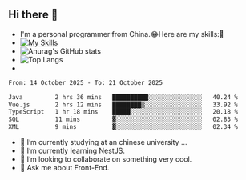 ## Hi there 👋
- I'm a personal programmer from China.😂Here are my skills:🤔
- [![My Skills](https://skillicons.dev/icons?i=js,html,css,vue,typescript,java,golang)](https://skillicons.dev)
- ![Anurag's GitHub stats](https://github-readme-stats.vercel.app/api?username=FluffyChi-Xing&count_private=true&show_icons=true&theme=radical)
- ![Top Langs](https://github-readme-stats.vercel.app/api/top-langs/?username=FluffyChi-Xing)
- <!--START_SECTION:waka-->

```txt
From: 14 October 2025 - To: 21 October 2025

Java         2 hrs 36 mins   ██████████░░░░░░░░░░░░░░░   40.24 %
Vue.js       2 hrs 12 mins   ████████▒░░░░░░░░░░░░░░░░   33.92 %
TypeScript   1 hr 18 mins    █████░░░░░░░░░░░░░░░░░░░░   20.18 %
SQL          11 mins         ▓░░░░░░░░░░░░░░░░░░░░░░░░   02.83 %
XML          9 mins          ▓░░░░░░░░░░░░░░░░░░░░░░░░   02.34 %
```

<!--END_SECTION:waka-->
- 🔭 I’m currently studying at an chinese university ...
- 🌱 I’m currently learning NestJS.
- 👯 I’m looking to collaborate on something very cool.
- 💬 Ask me about Front-End.
